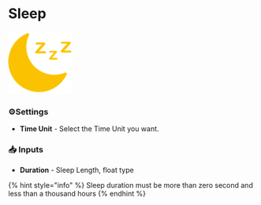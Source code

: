# Sleep

![Suspend the script for a given time](../../.gitbook/assets/sleep.png)

### ⚙Settings

* **Time Unit** - Select the Time Unit you want. 

### 📥 Inputs

* **Duration** - Sleep Length, float type

{% hint style="info" %}
Sleep duration must be more than zero second and less than a thousand hours
{% endhint %}



